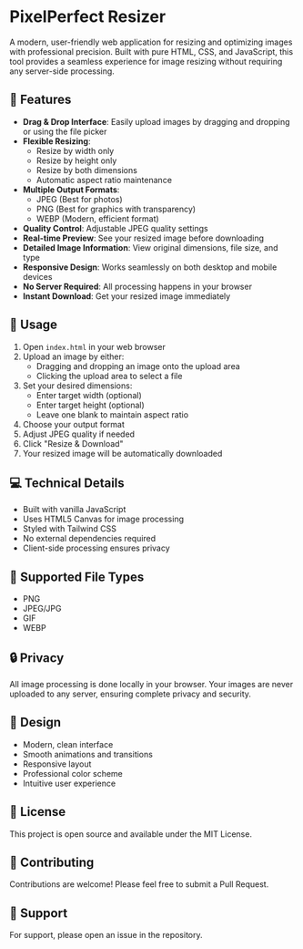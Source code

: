 # PixelPerfect Resizer

A modern, user-friendly web application for resizing and optimizing images with professional precision. Built with pure HTML, CSS, and JavaScript, this tool provides a seamless experience for image resizing without requiring any server-side processing.

## 🌟 Features

- **Drag & Drop Interface**: Easily upload images by dragging and dropping or using the file picker
- **Flexible Resizing**: 
  - Resize by width only
  - Resize by height only
  - Resize by both dimensions
  - Automatic aspect ratio maintenance
- **Multiple Output Formats**:
  - JPEG (Best for photos)
  - PNG (Best for graphics with transparency)
  - WEBP (Modern, efficient format)
- **Quality Control**: Adjustable JPEG quality settings
- **Real-time Preview**: See your resized image before downloading
- **Detailed Image Information**: View original dimensions, file size, and type
- **Responsive Design**: Works seamlessly on both desktop and mobile devices
- **No Server Required**: All processing happens in your browser
- **Instant Download**: Get your resized image immediately

## 🚀 Usage

1. Open `index.html` in your web browser
2. Upload an image by either:
   - Dragging and dropping an image onto the upload area
   - Clicking the upload area to select a file
3. Set your desired dimensions:
   - Enter target width (optional)
   - Enter target height (optional)
   - Leave one blank to maintain aspect ratio
4. Choose your output format
5. Adjust JPEG quality if needed
6. Click "Resize & Download"
7. Your resized image will be automatically downloaded

## 💻 Technical Details

- Built with vanilla JavaScript
- Uses HTML5 Canvas for image processing
- Styled with Tailwind CSS
- No external dependencies required
- Client-side processing ensures privacy

## 📝 Supported File Types

- PNG
- JPEG/JPG
- GIF
- WEBP

## 🔒 Privacy

All image processing is done locally in your browser. Your images are never uploaded to any server, ensuring complete privacy and security.

## 🎨 Design

- Modern, clean interface
- Smooth animations and transitions
- Responsive layout
- Professional color scheme
- Intuitive user experience

## 📄 License

This project is open source and available under the MIT License.

## 🤝 Contributing

Contributions are welcome! Please feel free to submit a Pull Request.

## 📧 Support

For support, please open an issue in the repository. 